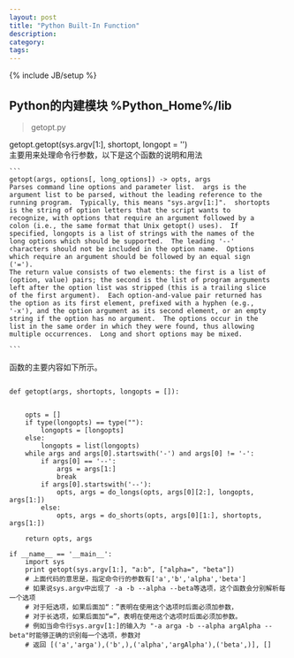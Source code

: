 ```yaml
---
layout: post
title: "Python Built-In Function"
description: 
category:  
tags: 
---
```

{% include JB/setup %}
## Python的内建模块 %Python_Home%/lib
>getopt.py   

getopt.getopt(sys.argv[1:], shortopt, longopt = '')  
主要用来处理命令行参数，以下是这个函数的说明和用法

	```
	getopt(args, options[, long_options]) -> opts, args
    Parses command line options and parameter list.  args is the
    argument list to be parsed, without the leading reference to the
    running program.  Typically, this means "sys.argv[1:]".  shortopts
    is the string of option letters that the script wants to
    recognize, with options that require an argument followed by a
    colon (i.e., the same format that Unix getopt() uses).  If
    specified, longopts is a list of strings with the names of the
    long options which should be supported.  The leading '--'
    characters should not be included in the option name.  Options
    which require an argument should be followed by an equal sign
    ('=').
    The return value consists of two elements: the first is a list of
    (option, value) pairs; the second is the list of program arguments
    left after the option list was stripped (this is a trailing slice
    of the first argument).  Each option-and-value pair returned has
    the option as its first element, prefixed with a hyphen (e.g.,
    '-x'), and the option argument as its second element, or an empty
    string if the option has no argument.  The options occur in the
    list in the same order in which they were found, thus allowing
    multiple occurrences.  Long and short options may be mixed.

    ```
	
函数的主要内容如下所示。
<pre><code>
def getopt(args, shortopts, longopts = []):


    opts = []
    if type(longopts) == type(""):
        longopts = [longopts]
    else:
        longopts = list(longopts)
    while args and args[0].startswith('-') and args[0] != '-':
        if args[0] == '--':
            args = args[1:]
            break
        if args[0].startswith('--'):
            opts, args = do_longs(opts, args[0][2:], longopts, args[1:])
        else:
            opts, args = do_shorts(opts, args[0][1:], shortopts, args[1:])

    return opts, args
	
if __name__ == '__main__':
    import sys
    print getopt(sys.argv[1:], "a:b", ["alpha=", "beta"])
	# 上面代码的意思是，指定命令行的参数有['a','b','alpha','beta']
	# 如果说sys.argv中出现了 -a -b --alpha --beta等选项，这个函数会分别解析每一个选项
	# 对于短选项，如果后面加“：”表明在使用这个选项时后面必须加参数，
	# 对于长选项，如果后面加“=”，表明在使用这个选项时后面必须加参数。
	# 例如当命令行sys.argv[1:]的输入为 "-a arga -b --alpha argAlpha --beta"时能够正确的识别每一个选项，参数对
	# 返回 [('a','arga'),('b',),('alpha','argAlpha'),('beta',)], []
</code></pre>
